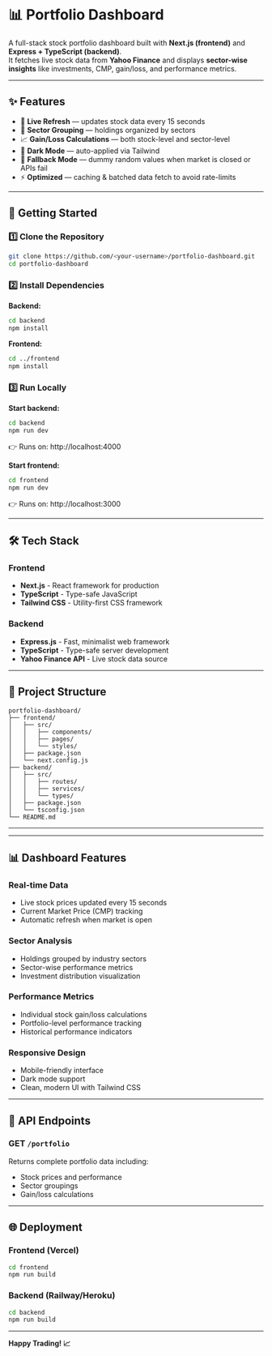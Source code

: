 # 📊 Portfolio Dashboard

A full-stack stock portfolio dashboard built with **Next.js (frontend)** and **Express + TypeScript (backend)**.  
It fetches live stock data from **Yahoo Finance** and displays **sector-wise insights** like investments, CMP, gain/loss, and performance metrics.

---

## ✨ Features

- 📡 **Live Refresh** — updates stock data every 15 seconds
- 🏦 **Sector Grouping** — holdings organized by sectors
- 📈 **Gain/Loss Calculations** — both stock-level and sector-level
- 🌙 **Dark Mode** — auto-applied via Tailwind
- 🛑 **Fallback Mode** — dummy random values when market is closed or APIs fail
- ⚡ **Optimized** — caching & batched data fetch to avoid rate-limits

---

## 🚀 Getting Started

### 1️⃣ Clone the Repository
```bash
git clone https://github.com/<your-username>/portfolio-dashboard.git
cd portfolio-dashboard
```

### 2️⃣ Install Dependencies

**Backend:**
```bash
cd backend
npm install
```

**Frontend:**
```bash
cd ../frontend
npm install
```

### 3️⃣ Run Locally

**Start backend:**
```bash
cd backend
npm run dev
```
👉 Runs on: http://localhost:4000

**Start frontend:**
```bash
cd frontend
npm run dev
```
👉 Runs on: http://localhost:3000

---

## 🛠️ Tech Stack

### Frontend
- **Next.js** - React framework for production
- **TypeScript** - Type-safe JavaScript
- **Tailwind CSS** - Utility-first CSS framework

### Backend
- **Express.js** - Fast, minimalist web framework
- **TypeScript** - Type-safe server development
- **Yahoo Finance API** - Live stock data source

---

## 📂 Project Structure

```
portfolio-dashboard/
├── frontend/
│   ├── src/
│   │   ├── components/
│   │   ├── pages/
│   │   └── styles/
│   ├── package.json
│   └── next.config.js
├── backend/
│   ├── src/
│   │   ├── routes/
│   │   ├── services/
│   │   └── types/
│   ├── package.json
│   └── tsconfig.json
└── README.md
```

---

---

## 📊 Dashboard Features

### Real-time Data
- Live stock prices updated every 15 seconds
- Current Market Price (CMP) tracking
- Automatic refresh when market is open

### Sector Analysis
- Holdings grouped by industry sectors
- Sector-wise performance metrics
- Investment distribution visualization

### Performance Metrics
- Individual stock gain/loss calculations
- Portfolio-level performance tracking
- Historical performance indicators

### Responsive Design
- Mobile-friendly interface
- Dark mode support
- Clean, modern UI with Tailwind CSS

---

## 🔄 API Endpoints

### GET `/portfolio`
Returns complete portfolio data including:
- Stock prices and performance
- Sector groupings
- Gain/loss calculations

---

## 🌐 Deployment

### Frontend (Vercel)
```bash
cd frontend
npm run build
```

### Backend (Railway/Heroku)
```bash
cd backend
npm run build
```

---

**Happy Trading! 📈**
